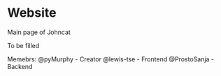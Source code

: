 # Website
Main page of Johncat

To be filled

Memebrs:
@pyMurphy - Creator
@lewis-tse - Frontend
@ProstoSanja - Backend
